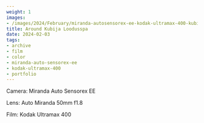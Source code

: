 ```yaml
---
weight: 1
images:
- /images/2024/February/miranda-autosensorex-ee-kodak-ultramax-400-kubija/20240203-R1-00498-032A.jpg
title: Around Kubija Loodusspa
date: 2024-02-03
tags:
- archive
- film
- color
- miranda-auto-sensorex-ee
- kodak-ultramax-400
- portfolio
---
```


Camera: Miranda Auto Sensorex EE

Lens: Auto Miranda 50mm f1.8

Film: Kodak Ultramax 400